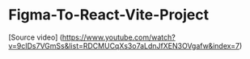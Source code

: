 # Figma-To-React-Vite-Project
[Source video] (https://www.youtube.com/watch?v=9cIDs7VGmSs&list=RDCMUCqXs3o7aLdnJfXEN3OVgafw&index=7) 
